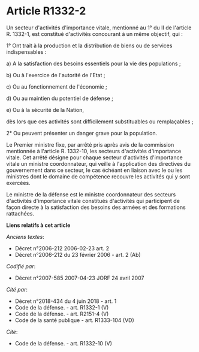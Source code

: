 # Article R1332-2

Un secteur d'activités d'importance vitale, mentionné au 1° du II de l'article R. 1332-1, est constitué d'activités
concourant à un même objectif, qui : 

1° Ont trait à la production et la distribution de biens ou de services indispensables : 

a) A la satisfaction des besoins essentiels pour la vie des populations ; 

b) Ou à l'exercice de l'autorité de l'Etat ; 

c) Ou au fonctionnement de l'économie ; 

d) Ou au maintien du potentiel de défense ; 

e) Ou à la sécurité de la Nation, 

dès lors que ces activités sont difficilement substituables ou remplaçables ; 

2° Ou peuvent présenter un danger grave pour la population. 

Le Premier ministre fixe, par arrêté pris après avis de la commission mentionnée à l'article R. 1332-10, les secteurs
d'activités d'importance vitale. Cet arrêté désigne pour chaque secteur d'activités d'importance vitale un ministre
coordonnateur, qui veille à l'application des directives du gouvernement dans ce secteur, le cas échéant en liaison avec le
ou les ministres dont le domaine de compétence recouvre les activités qui y sont exercées. 

Le ministre de la défense est le ministre coordonnateur des secteurs d'activités d'importance vitale constitués d'activités
qui participent de façon directe à la satisfaction des besoins des armées et des formations rattachées.

**Liens relatifs à cet article**

_Anciens textes_:

  - Décret n°2006-212 2006-02-23 art. 2
  - Décret n°2006-212 du 23 février 2006 - art. 2 (Ab)

_Codifié par_:

  - Décret n°2007-585 2007-04-23 JORF 24 avril 2007

_Cité par_:

  - Décret n°2018-434 du 4 juin 2018 - art. 1
  - Code de la défense. - art. R1332-1 (V)
  - Code de la défense. - art. R2151-4 (V)
  - Code de la santé publique - art. R1333-104 (VD)

_Cite_:

  - Code de la défense. - art. R1332-10 (V)
